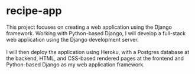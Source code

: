 # recipe-app

<p>This project focuses on creating a web application using the Django framework. Working with Python-based Django, I will develop a full-stack web application using the Django development server.<br>
<br>
I will then deploy the application using Heroku, with a Postgres database at the backend, HTML, and CSS-based rendered pages at the frontend and Python-based Django as my web application framework.</p>
